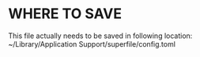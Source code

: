 # WHERE TO SAVE

This file actually needs to be saved in following location:
~/Library/Application Support/superfile/config.toml

